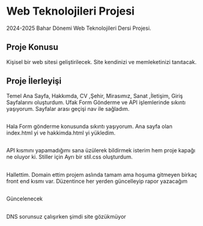 # Web Teknolojileri Projesi
2024-2025 Bahar Dönemi Web Teknolojileri Dersi Projesi.

## Proje Konusu
Kişisel bir web sitesi geliştirilecek. Site kendinizi ve memleketinizi tanıtacak.

## Proje İlerleyişi
Temel Ana Sayfa, Hakkımda, CV ,Şehir, Mirasımız, Sanat ,İletişim, Giriş Sayfalarını oluşturdum.
Ufak Form Gönderme ve API işlemlerinde sıkıntı yaşıyorum.
Sayfalar arası geçişi nav ile sağladım.

##
Hala Form gönderme konusunda sıkıntı yaşıyorum.
Ana sayfa olan index.html yi ve hakkimda.html yi yükledim.

##
API kısmını yapamadığımı sana üzülerek bildirmek isterim hem proje kapağı ne oluyor ki.
Stiller için Ayrı bir stil.css oluşturdum.

## 
Hallettim. Domain ettim projem aslında tamam ama hoşuma gitmeyen birkaç front end kısmı var.
Düzentince her yerden güncelleyip rapor yazacağım

## 
Güncelenecek

##
DNS sorunsuz çalışırken şimdi site gözükmüyor
